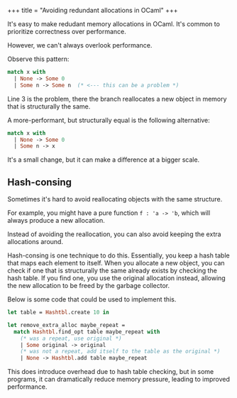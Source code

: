 +++
title = "Avoiding redundant allocations in OCaml"
+++

It's easy to make redudant memory allocations in OCaml. It's common to prioritize correctness over performance.

However, we can't always overlook performance.

Observe this pattern:
```ocaml
match x with
  | None -> Some 0
  | Some n -> Some n  (* <--- this can be a problem *)
```

Line 3 is the problem, there the branch reallocates a new object in memory that is structurally the same.

A more-performant, but structurally equal is the following alternative:
```ocaml
match x with
  | None -> Some 0
  | Some n -> x
```

It's a small change, but it can make a difference at a bigger scale.

## Hash-consing
Sometimes it's hard to avoid reallocating objects with the same structure.

For example, you might have a pure function `f : 'a -> 'b`, which will always produce a new allocation.

Instead of avoiding the reallocation, you can also avoid keeping the extra allocations around.

Hash-consing is one technique to do this. Essentially, you keep a hash table that maps each element to itself. When you allocate a new object, you can check if one that is structurally the same already exists by checking the hash table. If you find one, you use the original allocation instead, allowing the new allocation to be freed by the garbage collector.

Below is some code that could be used to implement this.

```ocaml
let table = Hashtbl.create 10 in

let remove_extra_alloc maybe_repeat =
  match Hashtbl.find_opt table maybe_repeat with
    (* was a repeat, use original *)
    | Some original -> original
    (* was not a repeat, add itself to the table as the original *)
    | None -> Hashtbl.add table maybe_repeat 
```

This does introduce overhead due to hash table checking, but in some programs, it can dramatically reduce memory pressure, leading to improved performance.

